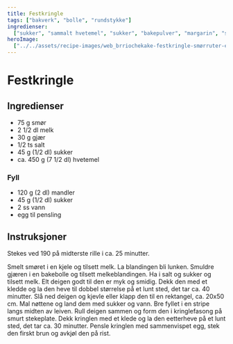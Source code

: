 ```yaml
---
title: Festkringle
tags: ["bakverk", "bolle", "rundstykke"]
ingredienser:
  ["sukker", "sammalt hvetemel", "sukker", "bakepulver", "margarin", "sur melk"]
heroImage:
  ["../../assets/recipe-images/web_brriochekake-festkringle-smørruter-en.jpg"]
---
```


# Festkringle

## Ingredienser

- 75 g smør
- 2 1/2 dl melk
- 30 g gjær
- 1/2 ts salt
- 45 g (1/2 dl) sukker
- ca. 450 g (7 1/2 dl) hvetemel

### Fyll

- 120 g (2 dl) mandler
- 45 g (1/2 dl) sukker
- 2 ss vann
- egg til pensling

## Instruksjoner

Stekes ved 190 på midterste rille i ca. 25 minutter.

Smelt smøret i en kjele og tilsett melk. La blandingen bli lunken. Smuldre gjæren i en bakebolle og tilsett melkeblandingen. Ha i salt og sukker og tilsett melk. Elt deigen godt til den er myk og smidig. Dekk den med et kledde og la den heve til dobbel størrelse på et lunt sted, det tar ca. 40 minutter. Slå ned deigen og kjevle eller klapp den til en rektangel, ca. 20x50 cm. Mal nøttene og land dem med sukker og vann. Bre fyllet i en stripe langs midten av leiven. Rull deigen sammen og form den i kringlefasong på smurt stekeplate. Dekk kringlen med et klede og la den eetterheve på et lunt sted, det tar ca. 30 minutter. Pensle kringlen med sammenvispet egg, stek den firskt brun og avkjøl den på rist.
